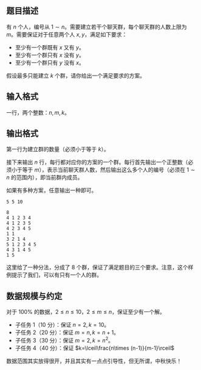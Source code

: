 ## 题目描述

有 $n$ 个人，编号从 $1\sim n$。需要建立若干个聊天群，每个聊天群的人数上限为 $m$。需要保证对于任意两个人 $x,y$，满足如下要求：

- 至少有一个群既有 $x$ 又有 $y$。
- 至少有一个群只有 $x$ 没有 $y$。
- 至少有一个群只有 $y$ 没有 $x$。

假设最多只能建立 $k$ 个群，请你给出一个满足要求的方案。

## 输入格式

一行，两个整数：$n,m,k$。

## 输出格式

第一行为建立群的数量（必须小于等于 $k$）。

接下来输出 $n$ 行，每行都对应你的方案的一个群。每行首先输出一个正整数（必须小于等于 $m$），表示当前聊天群人数，然后输出这么多个人的编号（必须在 $1\sim n$ 的范围内），即当前群内成员。

如果有多种方案，任意输出一种即可。

```input1
5 5 10
```

```output1
8
4 1 2 3 4 
4 1 2 3 5
4 2 3 4 5
1 1
3 2 1 4
5 1 2 3 4 5
4 3 1 4 5
1 5
```

这里给了一种分法，分成了 $8$ 个群，保证了满足题目的三个要求。注意，这个样例提示了我们，可以有只有一个人的群。

## 数据规模与约定

对于 $100\%$ 的数据，$2 \le n \le 10$，$2\le m\le n$，保证至少有一个解。

- 子任务 1（10 分）：保证 $n=2,k=10$。
- 子任务 2（20 分）：保证 $m=n,k=n+1$。
- 子任务 3（30 分）：保证 $m=2,k=n^2$。
- 子任务 4（40 分）：保证 $k=\lceil\frac{n\times (n-1)}{m-1}\rceil$

数据范围其实放得很开，并且其实有一点点引导性，但无所谓，中秋快乐！